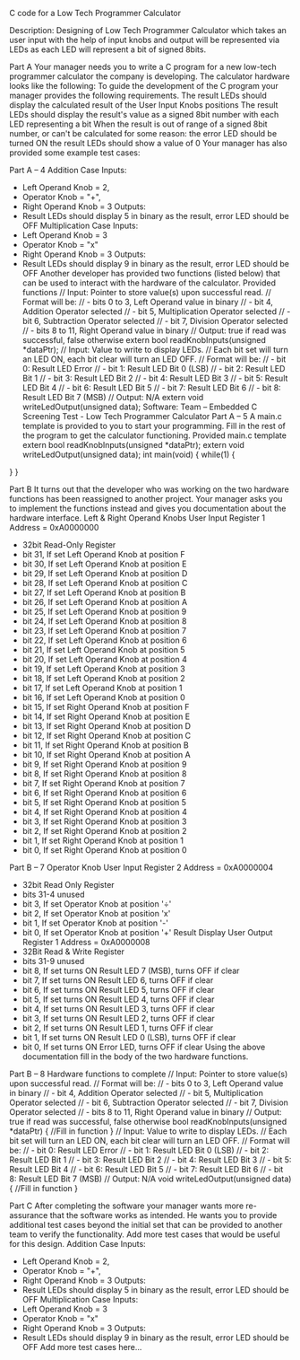 C code for a Low Tech Programmer Calculator

Description: Designing of Low Tech Programmer Calculator which takes an user input with the help of input knobs and output
will be represented via LEDs as each LED will represent a bit of signed 8bits.

Part A
Your manager needs you to write a C program for a new low-tech programmer calculator the company is
developing.
The calculator hardware looks like the following: 
To guide the development of the C program your manager provides the following requirements.
The result LEDs should display the calculated result of the User Input Knobs positions
The result LEDs should display the result's value as a signed 8bit number with each LED representing a bit 
When the result is out of range of a signed 8bit number, or can't be calculated for some reason:
the error LED should be turned ON
the result LEDs should show a value of 0
Your manager has also provided some example test cases:

Part A  –  4
Addition Case
Inputs:
- Left Operand Knob = 2,
- Operator Knob = "+",
- Right Operand Knob = 3
Outputs:
- Result LEDs should display 5 in binary as the result, error LED should be
OFF
Multiplication Case
Inputs:
- Left Operand Knob = 3
- Operator Knob = "x"
- Right Operand Knob = 3
Outputs:
- Result LEDs should display 9 in binary as the result, error LED should be
OFF
Another developer has provided two functions (listed below) that can be used to interact with the hardware of the
calculator.
Provided functions
// Input: Pointer to store value(s) upon successful read.
// Format will be:
// - bits 0 to 3, Left Operand value in binary
// - bit 4, Addition Operator selected
// - bit 5, Multiplication Operator selected
// - bit 6, Subtraction Operator selected
// - bit 7, Division Operator selected
// - bits 8 to 11, Right Operand value in binary
// Output: true if read was successful, false otherwise
extern bool readKnobInputs(unsigned *dataPtr);
// Input: Value to write to display LEDs.
// Each bit set will turn an LED ON, each bit clear will turn an LED OFF.
// Format will be:
// - bit 0: Result LED Error
// - bit 1: Result LED Bit 0 (LSB)
// - bit 2: Result LED Bit 1
// - bit 3: Result LED Bit 2
// - bit 4: Result LED Bit 3
// - bit 5: Result LED Bit 4
// - bit 6: Result LED Bit 5
// - bit 7: Result LED Bit 6
// - bit 8: Result LED Bit 7 (MSB)
// Output: N/A
extern void writeLedOutput(unsigned data);
Software: Team  –  Embedded C Screening Test - Low Tech Programmer Calculator
Part A  –  5
A main.c template is provided to you to start your programming. Fill in the rest of the program to get the calculator
functioning.
Provided main.c template
extern bool readKnobInputs(unsigned *dataPtr);
extern void writeLedOutput(unsigned data);
int main(void)
{
 while(1)
 {

 }
}


Part B
It turns out that the developer who was working on the two hardware functions has been reassigned to another
project.
Your manager asks you to implement the functions instead and gives you documentation about the hardware
interface.
Left & Right Operand Knobs
User Input Register 1 Address = 0xA0000000
- 32bit Read-Only Register
- bit 31, If set Left Operand Knob at position F
- bit 30, If set Left Operand Knob at position E
- bit 29, If set Left Operand Knob at position D
- bit 28, If set Left Operand Knob at position C
- bit 27, If set Left Operand Knob at position B
- bit 26, If set Left Operand Knob at position A
- bit 25, If set Left Operand Knob at position 9
- bit 24, If set Left Operand Knob at position 8
- bit 23, If set Left Operand Knob at position 7
- bit 22, If set Left Operand Knob at position 6
- bit 21, If set Left Operand Knob at position 5
- bit 20, If set Left Operand Knob at position 4
- bit 19, If set Left Operand Knob at position 3
- bit 18, If set Left Operand Knob at position 2
- bit 17, If set Left Operand Knob at position 1
- bit 16, If set Left Operand Knob at position 0
- bit 15, If set Right Operand Knob at position F
- bit 14, If set Right Operand Knob at position E
- bit 13, If set Right Operand Knob at position D
- bit 12, If set Right Operand Knob at position C
- bit 11, If set Right Operand Knob at position B
- bit 10, If set Right Operand Knob at position A
- bit 9, If set Right Operand Knob at position 9
- bit 8, If set Right Operand Knob at position 8
- bit 7, If set Right Operand Knob at position 7
- bit 6, If set Right Operand Knob at position 6
- bit 5, If set Right Operand Knob at position 5
- bit 4, If set Right Operand Knob at position 4
- bit 3, If set Right Operand Knob at position 3
- bit 2, If set Right Operand Knob at position 2
- bit 1, If set Right Operand Knob at position 1
- bit 0, If set Right Operand Knob at position 0

Part B  –  7
Operator Knob
User Input Register 2 Address = 0xA0000004
- 32bit Read Only Register
- bits 31-4 unused
- bit 3, If set Operator Knob at position '÷'
- bit 2, If set Operator Knob at position 'x'
- bit 1, If set Operator Knob at position '-'
- bit 0, If set Operator Knob at position '+'
Result Display
User Output Register 1 Address = 0xA0000008
- 32Bit Read & Write Register
- bits 31-9 unused
- bit 8, If set turns ON Result LED 7 (MSB), turns OFF if clear
- bit 7, If set turns ON Result LED 6, turns OFF if clear
- bit 6, If set turns ON Result LED 5, turns OFF if clear
- bit 5, If set turns ON Result LED 4, turns OFF if clear
- bit 4, If set turns ON Result LED 3, turns OFF if clear
- bit 3, If set turns ON Result LED 2, turns OFF if clear
- bit 2, If set turns ON Result LED 1, turns OFF if clear
- bit 1, If set turns ON Result LED 0 (LSB), turns OFF if clear
- bit 0, If set turns ON Error LED, turns OFF if clear
Using the above documentation fill in the body of the two hardware functions.

Part B  –  8
Hardware functions to complete
// Input: Pointer to store value(s) upon successful read.
// Format will be:
// - bits 0 to 3, Left Operand value in binary
// - bit 4, Addition Operator selected
// - bit 5, Multiplication Operator selected
// - bit 6, Subtraction Operator selected
// - bit 7, Division Operator selected
// - bits 8 to 11, Right Operand value in binary
// Output: true if read was successful, false otherwise
bool readKnobInputs(unsigned *dataPtr)
{
 //Fill in function
}
// Input: Value to write to display LEDs.
// Each bit set will turn an LED ON, each bit clear will turn an LED OFF.
// Format will be:
// - bit 0: Result LED Error
// - bit 1: Result LED Bit 0 (LSB)
// - bit 2: Result LED Bit 1
// - bit 3: Result LED Bit 2
// - bit 4: Result LED Bit 3
// - bit 5: Result LED Bit 4
// - bit 6: Result LED Bit 5
// - bit 7: Result LED Bit 6
// - bit 8: Result LED Bit 7 (MSB)
// Output: N/A
void writeLedOutput(unsigned data)
{
 //Fill in function
}


Part C
After completing the software your manager wants more re-assurance that the software works as intended.
He wants you to provide additional test cases beyond the initial set that can be provided to another team to verify
the functionality. 
Add more test cases that would be useful for this design.
Addition Case
Inputs:
- Left Operand Knob = 2,
- Operator Knob = "+",
- Right Operand Knob = 3
Outputs:
- Result LEDs should display 5 in binary as the result, error LED should be
OFF
Multiplication Case
Inputs:
- Left Operand Knob = 3
- Operator Knob = "x"
- Right Operand Knob = 3
Outputs:
- Result LEDs should display 9 in binary as the result, error LED should be
OFF
Add more test cases here...
